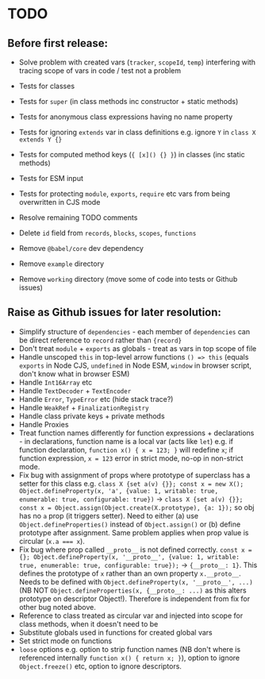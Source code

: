 # TODO

## Before first release:

* Solve problem with created vars (`tracker`, `scopeId`, `temp`) interfering with tracing scope of vars in code / test not a problem
* Tests for classes
* Tests for `super` (in class methods inc constructor + static methods)
* Tests for anonymous class expressions having no name property
* Tests for ignoring `extends` var in class definitions e.g. ignore `Y` in `class X extends Y {}`
* Tests for computed method keys (`{ [x]() {} }`) in classes (inc static methods)
* Tests for ESM input
* Tests for protecting `module`, `exports`, `require` etc vars from being overwritten in CJS mode
* Resolve remaining TODO comments

* Delete `id` field from `records`, `blocks`, `scopes`, `functions`
* Remove `@babel/core` dev dependency
* Remove `example` directory
* Remove `working` directory (move some of code into tests or Github issues)

## Raise as Github issues for later resolution:

* Simplify structure of `dependencies` - each member of `dependencies` can be direct reference to `record` rather than `{record}`
* Don't treat `module` + `exports` as globals - treat as vars in top scope of file
* Handle unscoped `this` in top-level arrow functions `() => this` (equals `exports` in Node CJS, `undefined` in Node ESM, `window` in browser script, don't know what in browser ESM)
* Handle `Int16Array` etc
* Handle `TextDecoder` + `TextEncoder`
* Handle `Error`, `TypeError` etc (hide stack trace?)
* Handle `WeakRef` + `FinalizationRegistry`
* Handle class private keys + private methods
* Handle Proxies
* Treat function names differently for function expressions + declarations - in declarations, function name is a local var (acts like `let`) e.g. if function declaration, `function x() { x = 123; }` will redefine `x`; if function expression, `x = 123` error in strict mode, no-op in non-strict mode.
* Fix bug with assignment of props where prototype of superclass has a setter for this class e.g. `class X {set a(v) {}}; const x = new X(); Object.defineProperty(x, 'a', {value: 1, writable: true, enumerable: true, configurable: true})` -> `class X {set a(v) {}}; const x = Object.assign(Object.create(X.prototype), {a: 1});` so obj has no `a` prop (it triggers setter). Need to either (a) use `Object.defineProperties()` instead of `Object.assign()` or (b) define prototype after assignment. Same problem applies when prop value is circular (`x.a === x`).
* Fix bug where prop called `__proto__` is not defined correctly. `const x = {}; Object.defineProperty(x, '__proto__', {value: 1, writable: true, enumerable: true, configurable: true});` -> `{__proto__: 1}`. This defines the prototype of `x` rather than an own property `x.__proto__`. Needs to be defined with `Object.defineProperty(x, '__proto__', ...)` (NB NOT `Object.defineProperties(x, {__proto__: ...)` as this alters prototype on descriptor Object!). Therefore is independent from fix for other bug noted above.
* Reference to class treated as circular var and injected into scope for class methods, when it doesn't need to be
* Substitute globals used in functions for created global vars
* Set strict mode on functions
* `loose` options e.g. option to strip function names (NB don't where is referenced internally `function x() { return x; }`), option to ignore `Object.freeze()` etc, option to ignore descriptors.
